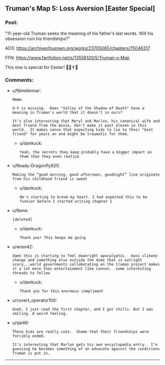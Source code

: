 ## Truman's Map 5: Loss Aversion [Easter Special]

### Post:

"11-year-old Truman seeks the meaning of his father’s last words. Will his obsession ruin his friendships?"

AO3: https://archiveofourown.org/works/23705065/chapters/75046317

FFN: https://www.fanfiction.net/s/13556120/5/Truman-s-Map

This one is special for Easter! 🐣⛪✝️🙏

### Comments:

- u/Nimelennar:
  ```
  Hmmm.

  U-V is missing.  Does "Valley of the Shadow of Death" have a meaning in Truman's world that it doesn't in ours?

  It's also interesting that Meryl and Marlon, his canonical wife and best friend from the movie, don't make it past eleven in this world.  It makes sense that expecting kids to lie to their "best friend" for years on end might be traumatic for them.
  ```

  - u/dankuck:
    ```
    Yeah, the secrets they keep probably have a bigger impact on them than they even realize
    ```

- u/Ready-Dragonfly925:
  ```
  Making the “good morning, good afternoon, goodnight” line originate from his childhood friend is sweet
  ```

  - u/dankuck:
    ```
    He's starting to break my heart. I had expected this to be funnier before I started writing chapter 1
    ```

- u/None:
  ```
  [deleted]
  ```

  - u/dankuck:
    ```
    Thank you! This keeps me going
    ```

- u/wren42:
  ```
  damn this is starting to feel downright apocalyptic.  mass climate change and something else outside the dome that is outright scary...world governments collaborating on the truman project makes it a lot more than entertainment like cannon.  some interesting threads to follow
  ```

  - u/dankuck:
    ```
    Thank you for this enormous compliment
    ```

- u/covert_operator100:
  ```
  Oooh, I just read the first chapter, and I got chills. But I was smiling. A weird feeling.
  ```

- u/sje46:
  ```
  These kids are really cute.  Shame that their friendships were forcibly ended.  

  It's interesting that Marlon gets his own encyclopedia entry.  I'm guessing he becomes something of an advocate against the conditions Truman is put in.
  ```

---

